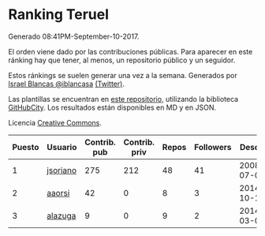 # Ranking Teruel

Generado 08:41PM-September-10-2017.

El orden viene dado por las contribuciones públicas. Para aparecer en este ránking hay que tener, al menos, un repositorio público y un seguidor.

Estos ránkings se suelen generar una vez a la semana. Generados por [Israel Blancas @iblancasa](https://github.com/iblancasa/) [(Twitter)](https://twitter.com/iblancasa).

Las plantillas se encuentran en [este repositorio](https://github.com/iblancasa/GH-Spanish-Ranking), utilizando la biblioteca [GitHubCity](https://github.com/iblancasa/GitHubCity). Los resultados están disponibles en MD y en JSON.

Licencia [Creative Commons](https://creativecommons.org/licenses/by/4.0/).

| Puesto   |  Usuario  | Contrib. pub | Contrib. priv |Repos| Followers | Desde |  Avatar  |
|----------|-----------|--------------|---------------|-----|-----------|-------|----------|
|1|[jsoriano](https://github.com/jsoriano)|275|212|48|41|2008-07-02|![jsoriano](https://avatars1.githubusercontent.com/u/15763)|
|2|[aaorsi](https://github.com/aaorsi)|42|0|8|3|2014-10-18|![aaorsi](https://avatars0.githubusercontent.com/u/9295921)|
|3|[alazuga](https://github.com/alazuga)|9|0|9|2|2014-03-04|![alazuga](https://avatars3.githubusercontent.com/u/6850099)|
